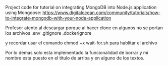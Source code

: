 Project code for tutorial on integrating MongoDB into Node.js application using Mongoose: https://www.digitalocean.com/community/tutorials/how-to-integrate-mongodb-with-your-node-application


Profesor atento al descargar porque al hacer clone en algunos no se portan los archivos .env .gitignore .dockerignore

y recordar usar el comando chmod +x wait-for.sh para hablitar el archivo

Por lo demas solo esta implementado la funcionalidad de borrar y mi nombre esta puesto en el titulo de arriba y en alguno de los textos.

